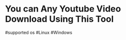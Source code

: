 <h1>You can Any Youtube Video Download Using This Tool</h1>
#supported os
        #Linux
        #Windows